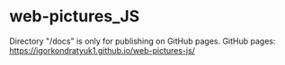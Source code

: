 # web-pictures_JS
Directory "/docs" is only for publishing on GitHub pages.
GitHub pages: https://igorkondratyuk1.github.io/web-pictures-js/
